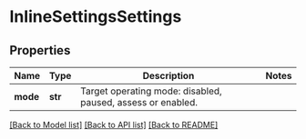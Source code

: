 # InlineSettingsSettings

## Properties
Name | Type | Description | Notes
------------ | ------------- | ------------- | -------------
**mode** | **str** | Target operating mode: disabled, paused, assess or enabled. | 

[[Back to Model list]](../README.md#documentation-for-models) [[Back to API list]](../README.md#documentation-for-api-endpoints) [[Back to README]](../README.md)


